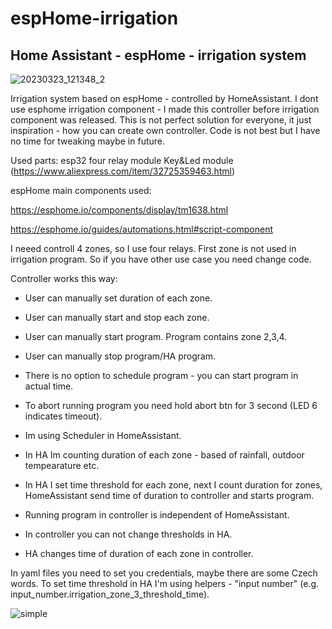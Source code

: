 # espHome-irrigation
## Home Assistant - espHome - irrigation system

![20230323_121348_2](https://user-images.githubusercontent.com/79766288/229623131-cf039229-a7f0-44b5-9ab9-34fef1082871.jpg)

Irrigation system based on espHome - controlled by HomeAssistant.
I dont use esphome irrigation component - I made this controller before irrigation component was released.
This is not perfect solution for everyone, it just inspiration - how you can create own controller.
Code is not best but I have no time for tweaking maybe in future.

Used parts:
esp32
four relay module
Key&Led module (https://www.aliexpress.com/item/32725359463.html)

espHome main components used:

https://esphome.io/components/display/tm1638.html 

https://esphome.io/guides/automations.html#script-component

I neeed controll 4 zones, so I use four relays. First zone is not used in irrigation program.
So if you have other use case you need change code.

Controller works this way:
- User can manually set duration of each zone.
- User can manually start and stop each zone.
- User can manually start program. Program contains zone 2,3,4.
- User can manually stop program/HA program.
- There is no option to schedule program - you can start program in actual time.
- To abort running program you need hold abort btn for 3 second (LED 6 indicates timeout).

- Im using Scheduler in HomeAssistant.
- In HA Im counting duration of each zone - based of rainfall, outdoor tempearature etc.
- In HA I set time threshold for each zone, next I count duration for zones, HomeAssistant send time of duration to controller and starts program.
- Running program in controller is independent of HomeAssistant.

- In controller you can not change thresholds in HA.
- HA changes time of duration of each zone in controller.

In yaml files you need to set you credentials, maybe there are some Czech words.
To set time threshold in HA I'm using helpers - "input number" (e.g. input_number.irrigation_zone_3_threshold_time).



![simple](https://user-images.githubusercontent.com/79766288/229622904-3cd84893-b9fc-4526-b818-ed826a37467a.jpg)

